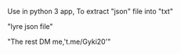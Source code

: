 Use in python 3 app,
To extract "json" file into "txt"
 
"lyre json file"
  
"The rest DM me,'t.me/Gyki20'"